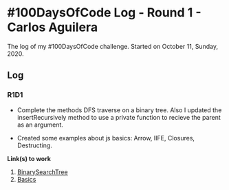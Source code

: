 # #100DaysOfCode Log - Round 1 - Carlos Aguilera

The log of my #100DaysOfCode challenge. Started on October 11, Sunday, 2020.

## Log

### R1D1 
- Complete the methods DFS traverse on a binary tree. Also I updated the insertRecursively method to use a private function to recieve the parent as an argument. 

- Created some examples about js basics: Arrow, IIFE, Closures, Destructing.

**Link(s) to work** 
1. [BinarySearchTree](https://github.com/cfaguilera20/data-structures-algorithms/blob/master/ads/datastructures/BinarySearchTree.js)
2. [Basics](https://github.com/cfaguilera20/data-structures-algorithms/tree/master/cjs)
